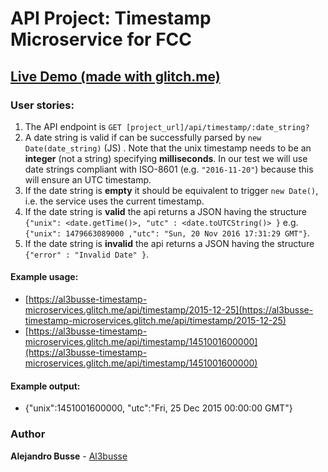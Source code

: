 # API Project: Timestamp Microservice for FCC

## [Live Demo (made with glitch.me)](https://al3busse-timestamp-microservices.glitch.me)

### User stories:

1. The API endpoint is `GET [project_url]/api/timestamp/:date_string?`
2. A date string is valid if can be successfully parsed by `new Date(date_string)` (JS) . Note that the unix timestamp needs to be an **integer** (not a string) specifying **milliseconds**. In our test we will use date strings compliant with ISO-8601 (e.g. `"2016-11-20"`) because this will ensure an UTC timestamp.
3. If the date string is **empty** it should be equivalent to trigger `new Date()`, i.e. the service uses the current timestamp.
4. If the date string is **valid** the api returns a JSON having the structure
   `{"unix": <date.getTime()>, "utc" : <date.toUTCString()> }`
   e.g. `{"unix": 1479663089000 ,"utc": "Sun, 20 Nov 2016 17:31:29 GMT"}`.
5. If the date string is **invalid** the api returns a JSON having the structure `{"error" : "Invalid Date" }`.

#### Example usage:

- [https://al3busse-timestamp-microservices.glitch.me/api/timestamp/2015-12-25](https://al3busse-timestamp-microservices.glitch.me/api/timestamp/2015-12-25)
- [https://al3busse-timestamp-microservices.glitch.me/api/timestamp/1451001600000](https://al3busse-timestamp-microservices.glitch.me/api/timestamp/1451001600000)

#### Example output:

- {"unix":1451001600000, "utc":"Fri, 25 Dec 2015 00:00:00 GMT"}

### Author

**Alejandro Busse** - [Al3busse](https://github.com/Al3busse)
